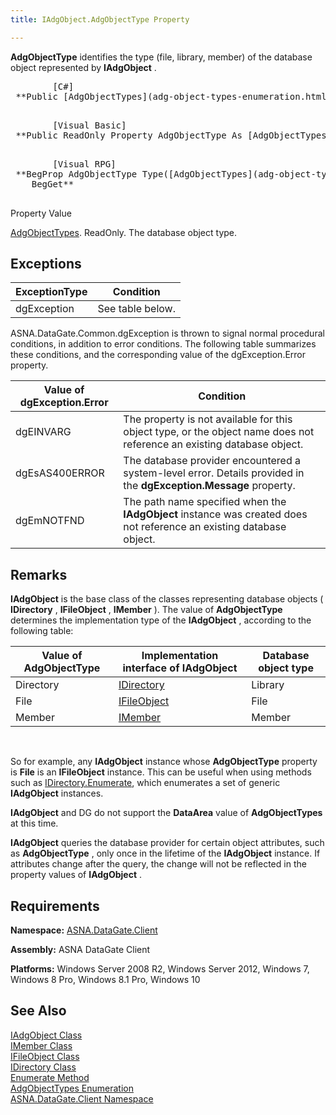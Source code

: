 ```yaml
---
title: IAdgObject.AdgObjectType Property

---
```


**AdgObjectType** identifies the type (file, library, member) of the database object represented by **IAdgObject** . 
<pre>        <span class="lang">[C#]</span>
 **Public [AdgObjectTypes](adg-object-types-enumeration.html) AdgObjectType { get; }** 
      </pre>
<pre>        <span class="lang">[Visual Basic] </span>
 **Public ReadOnly Property AdgObjectType As [AdgObjectTypes](adg-object-types-enumeration.html)** 
      </pre>
<pre class="prettyprint">        <span class="lang">[Visual RPG]</span>
 **BegProp AdgObjectType Type([AdgObjectTypes](adg-object-types-enumeration.html)) Access(*Public) <br />    BegGet** 
      </pre>

Property Value <p> [AdgObjectTypes](adg-object-types-enumeration.html). ReadOnly. The database object type.
## Exceptions



| ExceptionType | Condition |
| ---- | ---- |
| dgException | See table below. |



ASNA.DataGate.Common.dgException is thrown to signal normal procedural conditions, in addition to error conditions. The following table summarizes these conditions, and the corresponding value of the <span>dgException.Error</span> property.
<br />



| Value of dgException.Error | Condition |
| ---- | ---- |
| dgEINVARG | The property is not available for this object type, or the object name does not reference an existing database object. |
| dgEsAS400ERROR | The database provider encountered a system-level error. Details provided in the **dgException.Message** property. |
| dgEmNOTFND | The path name specified when the **IAdgObject** instance was created does not reference an existing database object. |



## Remarks

**IAdgObject** is the base class of the classes representing database objects ( **IDirectory** , **IFileObject** , **IMember** ). The value of **AdgObjectType** determines the implementation type of the **IAdgObject** , according to the following table:
<br />



| Value of AdgObjectType | Implementation interface of **IAdgObject** | Database object type |
| ---- | ---- | ---- |
| Directory | [IDirectory](idirectory-class.html) | Library |
| File | [IFileObject](ifile-object-class.html) | File |
| Member | [IMember](imember-class.html) | Member |



<br />

So for example, any **IAdgObject** instance whose **AdgObjectType** property is **File** is an **IFileObject** instance. This can be useful when using methods such as [ IDirectory.Enumerate](idirectory-class-enumerate-method.html), which enumerates a set of generic **IAdgObject** instances.

**IAdgObject** and DG do not support the **DataArea** value of **AdgObjectTypes** at this time.

**IAdgObject** queries the database provider for certain object attributes, such as **AdgObjectType** , only once in the lifetime of the **IAdgObject** instance. If attributes change after the query, the change will not be reflected in the property values of **IAdgObject** .
## Requirements

**Namespace:** [ASNA.DataGate.Client](datagate-client-namespace.html) 

**Assembly:** ASNA DataGate Client

**Platforms:** Windows Server 2008 R2, Windows Server 2012, Windows 7, Windows 8 Pro, Windows 8.1 Pro, Windows 10
## See Also


[IAdgObject Class](iadg-object-class.html)
      <br />
[IMember Class](imember-class.html)
      <br />
[IFileObject Class](ifile-object-class.html)
      <br />
[IDirectory Class](idirectory-class.html)
      <br />
[Enumerate Method](idirectory-class-enumerate-method.html)
      <br />
[AdgObjectTypes Enumeration](adg-object-types-enumeration.html)
      <br />
[ASNA.DataGate.Client Namespace](datagate-client-namespace.html)

